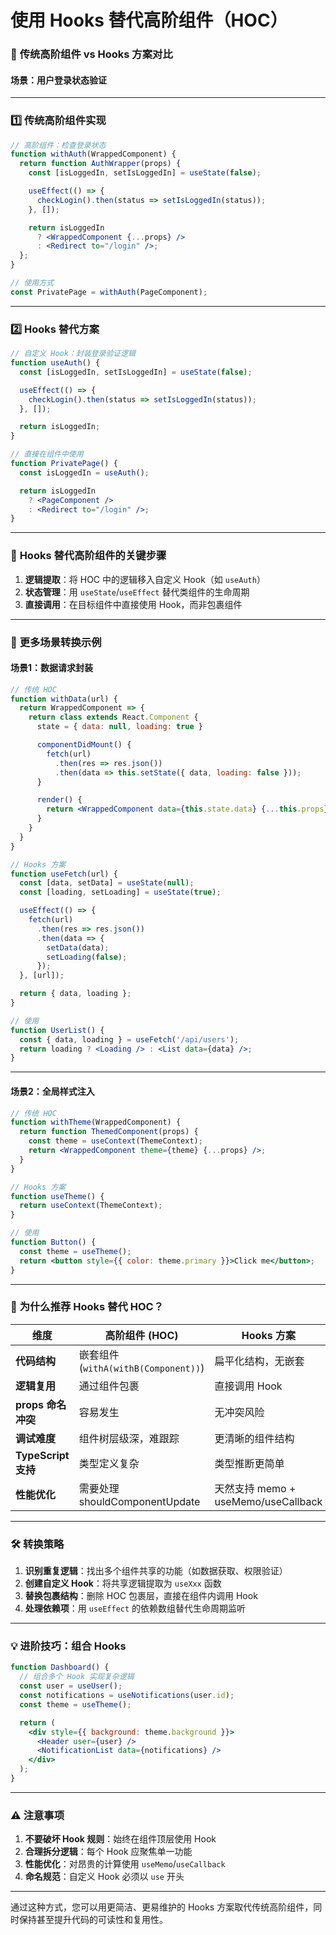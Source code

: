 # 使用 Hooks 替代高阶组件（HOC）


### 🔄 **传统高阶组件 vs Hooks 方案对比**
#### 场景：用户登录状态验证

---

### 1️⃣ **传统高阶组件实现**
```jsx
// 高阶组件：检查登录状态
function withAuth(WrappedComponent) {
  return function AuthWrapper(props) {
    const [isLoggedIn, setIsLoggedIn] = useState(false);

    useEffect(() => {
      checkLogin().then(status => setIsLoggedIn(status));
    }, []);

    return isLoggedIn 
      ? <WrappedComponent {...props} />
      : <Redirect to="/login" />;
  };
}

// 使用方式
const PrivatePage = withAuth(PageComponent);
```

---

### 2️⃣ **Hooks 替代方案**
```jsx
// 自定义 Hook：封装登录验证逻辑
function useAuth() {
  const [isLoggedIn, setIsLoggedIn] = useState(false);

  useEffect(() => {
    checkLogin().then(status => setIsLoggedIn(status));
  }, []);

  return isLoggedIn;
}

// 直接在组件中使用
function PrivatePage() {
  const isLoggedIn = useAuth();

  return isLoggedIn 
    ? <PageComponent />
    : <Redirect to="/login" />;
}
```

---

### 🌟 **Hooks 替代高阶组件的关键步骤**
1. **逻辑提取**：将 HOC 中的逻辑移入自定义 Hook（如 `useAuth`）
2. **状态管理**：用 `useState`/`useEffect` 替代类组件的生命周期
3. **直接调用**：在目标组件中直接使用 Hook，而非包裹组件

---

### 📝 **更多场景转换示例**
#### 场景1：数据请求封装
```jsx
// 传统 HOC
function withData(url) {
  return WrappedComponent => {
    return class extends React.Component {
      state = { data: null, loading: true }

      componentDidMount() {
        fetch(url)
          .then(res => res.json())
          .then(data => this.setState({ data, loading: false }));
      }

      render() {
        return <WrappedComponent data={this.state.data} {...this.props} />;
      }
    }
  }
}

// Hooks 方案
function useFetch(url) {
  const [data, setData] = useState(null);
  const [loading, setLoading] = useState(true);

  useEffect(() => {
    fetch(url)
      .then(res => res.json())
      .then(data => {
        setData(data);
        setLoading(false);
      });
  }, [url]);

  return { data, loading };
}

// 使用
function UserList() {
  const { data, loading } = useFetch('/api/users');
  return loading ? <Loading /> : <List data={data} />;
}
```

---

#### 场景2：全局样式注入
```jsx
// 传统 HOC
function withTheme(WrappedComponent) {
  return function ThemedComponent(props) {
    const theme = useContext(ThemeContext);
    return <WrappedComponent theme={theme} {...props} />;
  }
}

// Hooks 方案
function useTheme() {
  return useContext(ThemeContext);
}

// 使用
function Button() {
  const theme = useTheme();
  return <button style={{ color: theme.primary }}>Click me</button>;
}
```

---

### 📌 **为什么推荐 Hooks 替代 HOC？**
| 维度                | 高阶组件 (HOC)                        | Hooks 方案                          |
|---------------------|--------------------------------------|------------------------------------|
| **代码结构**         | 嵌套组件 (`withA(withB(Component))`) | 扁平化结构，无嵌套                  |
| **逻辑复用**         | 通过组件包裹                         | 直接调用 Hook                      |
| **props 命名冲突**   | 容易发生                             | 无冲突风险                        |
| **调试难度**         | 组件树层级深，难跟踪                 | 更清晰的组件结构                  |
| **TypeScript 支持**  | 类型定义复杂                         | 类型推断更简单                    |
| **性能优化**         | 需要处理 shouldComponentUpdate       | 天然支持 memo + useMemo/useCallback |

---

### 🛠 **转换策略**
1. **识别重复逻辑**：找出多个组件共享的功能（如数据获取、权限验证）
2. **创建自定义 Hook**：将共享逻辑提取为 `useXxx` 函数
3. **替换包裹结构**：删除 HOC 包裹层，直接在组件内调用 Hook
4. **处理依赖项**：用 `useEffect` 的依赖数组替代生命周期监听

---

### 💡 **进阶技巧：组合 Hooks**
```jsx
function Dashboard() {
  // 组合多个 Hook 实现复杂逻辑
  const user = useUser();
  const notifications = useNotifications(user.id);
  const theme = useTheme();

  return (
    <div style={{ background: theme.background }}>
      <Header user={user} />
      <NotificationList data={notifications} />
    </div>
  );
}
```

---

### ⚠️ **注意事项**
1. **不要破坏 Hook 规则**：始终在组件顶层使用 Hook
2. **合理拆分逻辑**：每个 Hook 应聚焦单一功能
3. **性能优化**：对昂贵的计算使用 `useMemo`/`useCallback`
4. **命名规范**：自定义 Hook 必须以 `use` 开头

---

通过这种方式，您可以用更简洁、更易维护的 Hooks 方案取代传统高阶组件，同时保持甚至提升代码的可读性和复用性。
